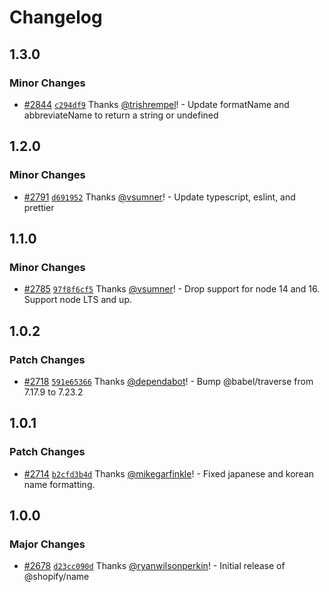 # Changelog

## 1.3.0

### Minor Changes

- [#2844](https://github.com/Shopify/quilt/pull/2844) [`c294df9`](https://github.com/Shopify/quilt/commit/c294df930ba5ad21163f6b3cb6fb6ab586062cdc) Thanks [@trishrempel](https://github.com/trishrempel)! - Update formatName and abbreviateName to return a string or undefined

## 1.2.0

### Minor Changes

- [#2791](https://github.com/Shopify/quilt/pull/2791) [`d691952`](https://github.com/Shopify/quilt/commit/d691952749248efd274a2a9a67c8879b9241c892) Thanks [@vsumner](https://github.com/vsumner)! - Update typescript, eslint, and prettier

## 1.1.0

### Minor Changes

- [#2785](https://github.com/Shopify/quilt/pull/2785) [`97f8f6cf5`](https://github.com/Shopify/quilt/commit/97f8f6cf5f0f5c8adc03ff6d907fb16d878fbece) Thanks [@vsumner](https://github.com/vsumner)! - Drop support for node 14 and 16. Support node LTS and up.

## 1.0.2

### Patch Changes

- [#2718](https://github.com/Shopify/quilt/pull/2718) [`591e65366`](https://github.com/Shopify/quilt/commit/591e653663440408588447159d1758273b189d47) Thanks [@dependabot](https://github.com/apps/dependabot)! - Bump @babel/traverse from 7.17.9 to 7.23.2

## 1.0.1

### Patch Changes

- [#2714](https://github.com/Shopify/quilt/pull/2714) [`b2cfd3b4d`](https://github.com/Shopify/quilt/commit/b2cfd3b4d4872cdcdd868f18326cedac2a14bfce) Thanks [@mikegarfinkle](https://github.com/mikegarfinkle)! - Fixed japanese and korean name formatting.

## 1.0.0

### Major Changes

- [#2678](https://github.com/Shopify/quilt/pull/2678) [`d23cc090d`](https://github.com/Shopify/quilt/commit/d23cc090de5071518e4ef3c178011fa5b5766bbd) Thanks [@ryanwilsonperkin](https://github.com/ryanwilsonperkin)! - Initial release of @shopify/name
